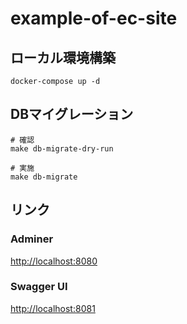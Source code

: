 # example-of-ec-site

## ローカル環境構築

```Shell
docker-compose up -d
```

## DBマイグレーション

```Shell
# 確認
make db-migrate-dry-run

# 実施
make db-migrate
```

## リンク

### Adminer

<http://localhost:8080>

### Swagger UI

<http://localhost:8081>
